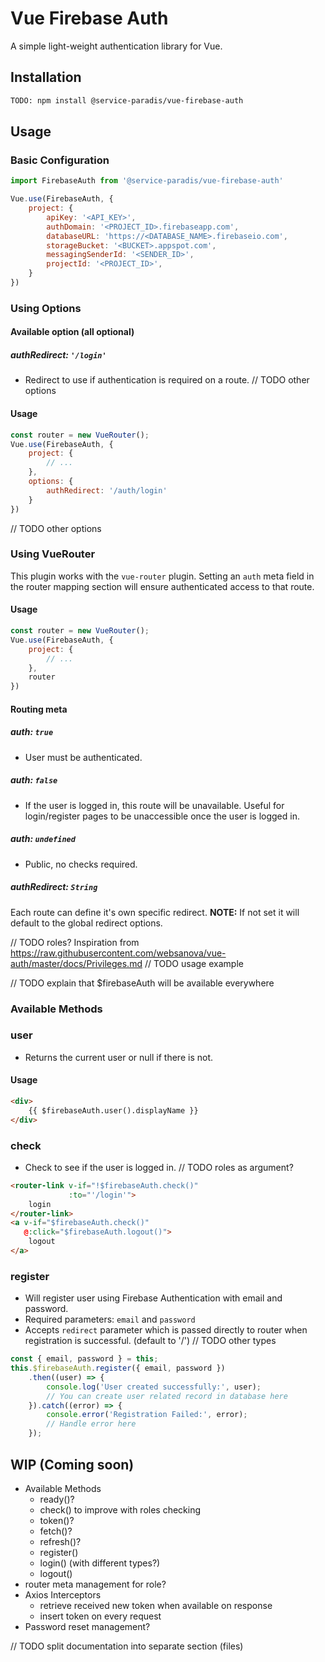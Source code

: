 # Vue Firebase Auth

A simple light-weight authentication library for Vue.

## Installation

```bash
TODO: npm install @service-paradis/vue-firebase-auth
```

## Usage
### Basic Configuration
```js
import FirebaseAuth from '@service-paradis/vue-firebase-auth'

Vue.use(FirebaseAuth, {
    project: {
        apiKey: '<API_KEY>',
        authDomain: '<PROJECT_ID>.firebaseapp.com',
        databaseURL: 'https://<DATABASE_NAME>.firebaseio.com',
        storageBucket: '<BUCKET>.appspot.com',
        messagingSenderId: '<SENDER_ID>',
        projectId: '<PROJECT_ID>',
    }
})
```

### Using Options

#### Available option (all optional)
##### authRedirect: `'/login'`
* Redirect to use if authentication is required on a route.
// TODO other options

#### Usage
```js
const router = new VueRouter();
Vue.use(FirebaseAuth, {
    project: {
        // ...
    },
    options: {
        authRedirect: '/auth/login'
    }
})
```
// TODO other options


### Using VueRouter
This plugin works with the `vue-router` plugin. Setting an `auth` meta field in the router mapping section will ensure authenticated access to that route.

#### Usage
```js
const router = new VueRouter();
Vue.use(FirebaseAuth, {
    project: {
        // ...
    },
    router
})
```

#### Routing meta

##### auth: `true`
* User must be authenticated.
##### auth: `false`
* If the user is logged in, this route will be unavailable. Useful for login/register pages to be unaccessible once the user is logged in.
##### auth: `undefined`
* Public, no checks required.
##### authRedirect: `String`
Each route can define it's own specific redirect.
**NOTE:** If not set it will default to the global redirect options.

// TODO roles? Inspiration from https://raw.githubusercontent.com/websanova/vue-auth/master/docs/Privileges.md
// TODO usage example


// TODO explain that $firebaseAuth will be available everywhere
### Available Methods

### user
* Returns the current user or null if there is not.

#### Usage
```html
<div>
    {{ $firebaseAuth.user().displayName }}
</div>
```

### check
* Check to see if the user is logged in.
// TODO roles as argument?

```html
<router-link v-if="!$firebaseAuth.check()"
             :to="'/login'">
    login
</router-link>
<a v-if="$firebaseAuth.check()"
   @:click="$firebaseAuth.logout()">
    logout
</a>
```

### register
* Will register user using Firebase Authentication with email and password.
* Required parameters: `email` and `password`
* Accepts `redirect` parameter which is passed directly to router when registration is successful. (default to '/')
// TODO other types

```js
const { email, password } = this;
this.$firebaseAuth.register({ email, password })
    .then((user) => {
        console.log('User created successfully:', user);
        // You can create user related record in database here
    }).catch((error) => {
        console.error('Registration Failed:', error);
        // Handle error here
    });
```


## WIP (Coming soon)

- Available Methods
  - ready()?
  - check() to improve with roles checking
  - token()?
  - fetch()?
  - refresh()?
  - register()
  - login() (with different types?)
  - logout()
- router meta management for role?
- Axios Interceptors
  - retrieve received new token when available on response
  - insert token on every request
- Password reset management?

// TODO split documentation into separate section (files)